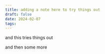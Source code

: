 ```yaml
---
title: adding a note here to try things out
draft: false
date: 2024-02-07
tags:
---
```

and this tries things out

and then some more

